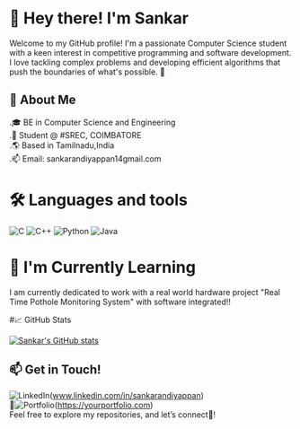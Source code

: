 # 👋 Hey there! I'm Sankar
Welcome to my GitHub profile! I'm a passionate Computer Science student with a keen interest in competitive programming and software development. I love tackling complex problems and developing efficient algorithms that push the boundaries of what's possible. 🌟

## 🚀 About Me
.🎓 BE in Computer Science and Engineering            
.💼 Student @ #SREC, COIMBATORE                               
.🌎 Based in Tamilnadu,India                                                                                                                                                                   
.📫 Email: sankarandiyappan14gmail.com      

# 🛠️ Languages and tools                                                                                                                                                                       
![C](https://img.shields.io/badge/-C-00599C?style=flat-square&logo=c&logoColor=ffffff)
![C++](https://img.shields.io/badge/-C++-00599C?style=flat-square&logo=cplusplus&logoColor=ffffff)
![Python](https://img.shields.io/badge/-Python-3776AB?style=flat-square&logo=python&logoColor=ffffff)
![Java](https://img.shields.io/badge/-Java-E34F26?style=flat-square&logo=java&logoColor=ffffff)

# 🌱 I'm Currently Learning
I am currently dedicated to work with a real world hardware project "Real Time Pothole Monitoring System" with software integrated!!

#📈 GitHub Stats

[![Sankar's GitHub stats](https://github-readme-stats.vercel.app/api?username=SANKAR142005&show_icons=true&theme=tokyonight)](https://github.com/SANKAR142005/github-readme-stats&show_icons=true)                                                                                                                                                                          

## 📫 Get in Touch!                                                                                                                                                               
![LinkedIn](https://img.shields.io/badge/-LinkedIn-0077B5?style=flat-square&logo=linkedin&logoColor=ffffff)(www.linkedin.com/in/sankarandiyappan)                            
📂![Portfolio](https://img.shields.io/badge/Portfolio-0077B5?style=flat-square&logo=link&logoColor=ffffff)(https://yourportfolio.com)                                                             
Feel free to explore my repositories, and let’s connect🤝!                                                                               
